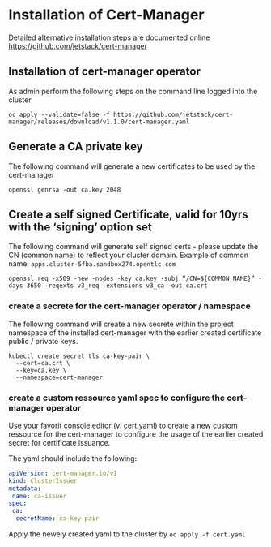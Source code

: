 # Installation of Cert-Manager 

Detailed alternative installation steps are documented online https://github.com/jetstack/cert-manager

## Installation of cert-manager operator
As admin perform the following steps on the command line logged into the cluster
```
oc apply --validate=false -f https://github.com/jetstack/cert-manager/releases/download/v1.1.0/cert-manager.yaml
```
## Generate a CA private key
The following command will generate a new certificates to be used by the cert-manager 
```
openssl genrsa -out ca.key 2048
```

## Create a self signed Certificate, valid for 10yrs with the ‘signing’ option set
The following command will generate self signed certs - please update the CN (common name) to reflect your cluster domain.
Example of common name: `apps.cluster-5fba.sandbox274.opentlc.com`
```
openssl req -x509 -new -nodes -key ca.key -subj “/CN=${COMMON_NAME}” -days 3650 -reqexts v3_req -extensions v3_ca -out ca.crt
```

### create a secrete for the cert-manager operator / namespace
The following command will create a new secrete within the project namespace of the installed cert-manager with the earlier created certificate public / private keys. 
```
kubectl create secret tls ca-key-pair \
  --cert=ca.crt \
  --key=ca.key \
  --namespace=cert-manager
```

### create a custom ressource yaml spec to configure the cert-manager operator
Use your favorit console editor (vi cert.yaml) to create a new custom ressource for the cert-manager to configure the usage of the earlier created secret for certificate issuance. 

The yaml should include the following:

```YAML
apiVersion: cert-manager.io/v1
kind: ClusterIssuer
metadata:
 name: ca-issuer
spec:
 ca:
  secretName: ca-key-pair
```

Apply the newely created yaml to the cluster by
```oc apply -f cert.yaml```

